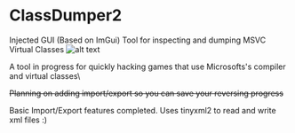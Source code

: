 # ClassDumper2
Injected GUI (Based on ImGui) Tool for inspecting and dumping MSVC Virtual Classes
![alt text](https://i.imgur.com/KzRS8JN.png)

A tool in progress for quickly hacking games that use Microsofts's compiler and virtual classes\


~~Planning on adding import/export so you can save your reversing progress~~

Basic Import/Export features completed. Uses tinyxml2 to read and write xml files :) 
